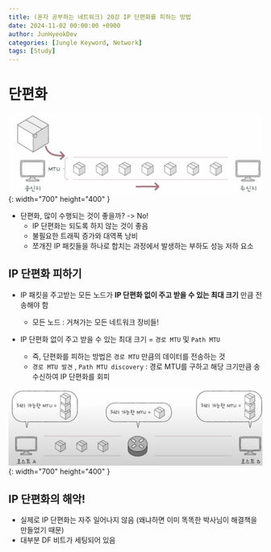 ```yaml
---
title: (혼자 공부하는 네트워크) 20강 IP 단편화를 피하는 방법
date: 2024-11-02 00:00:00 +0900
author: JunHyeokDev
categories: [Jungle Keyword, Network]
tags: [Study]
---
```


# 단편화

![Desktop View](/assets/Network/fragmentation.png){: width="700" height="400" }

- 단편화, 많이 수행되는 것이 좋을까? -> No!
    - IP 단편화는 되도록 하지 않는 것이 좋음
    - 불필요한 트래픽 증가와 대역폭 낭비
    - 쪼개진 IP 패킷들을 하나로 합치는 과정에서 발생하는 부하도 성능 저하 요소

## IP 단편화 피하기

- IP 패킷을 주고받는 모든 노드가 **IP 단편화 없이 주고 받을 수 있는 최대 크기** 만큼 전송해야 함
    - 모든 노드 : 거쳐가는 모든 네트워크 장비들!

- IP 단편화 없이 주고 받을 수 있는  최대 크기 = `경로 MTU` 및 `Path MTU`
    - 즉, 단편화를 피하는 방법은 `경로 MTU` 만큼의 데이터를 전송하는 것
    - `경로 MTU 발견` , `Path MTU discovery` : 경로 MTU를 구하고 해당 크기만큼 송수신하여 IP 단편화를 회피

![Desktop View](/assets/Network/ip_fragment_avoid.png){: width="700" height="400" }


## IP 단편화의 해악!

- 실제로 IP 단편화는 자주 일어나지 않음 (왜냐하면 이미 똑똑한 박사님이 해결책을 만들었기 때문)
- 대부분 DF 비트가 세팅되어 있음


